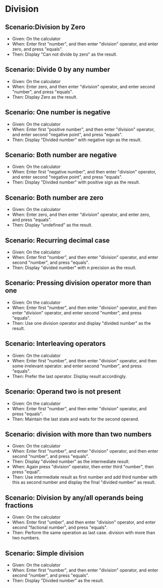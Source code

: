 # Division

## Scenario:Division by Zero

- Given: On the calculator
- When: Enter first "number",
  and then enter "division" operator,
  and enter zero,
   and press "equals".
- Then: Display "Can not divide by zero" as the result.

## Scenario: Divide 0 by any number

- Given: On the calculator
- When: Enter zero,
  and then enter "division" operator,
  and enter second "number",
   and press "equals".
- Then: Display Zero as the result.

## Scenario: One number is negative

- Given: On the calculator
- When: Enter first "positive number",
  and then enter "division" operator,
  and enter second "negative point",
   and press "equals".
- Then: Display "Divided number" with negative sign as the result.

## Scenario: Both number are negative

- Given: On the calculator
- When: Enter first "negative number",
  and then enter "division" operator,
  and enter second "negative point",
   and press "equals".
- Then: Display "Divided number" with positive sign as the result.

## Scenario: Both number are zero

- Given: On the calculator
- When: Enter zero,
  and then enter "division" operator,
  and enter zero,
   and press "equals".
- Then: Display "undefined" as the result.

## Scenario: Recurring decimal case

- Given: On the calculator
- When: Enter first "number",
  and then enter "division" operator,
  and enter second "number",
   and press "equals".
- Then: Display "divided number" with n precision as the result.

## Scenario: Pressing division operator more than one

- Given: On the calculator
- When: Enter first "number",
  and then enter "division" operator,
  and then enter "division" operator,
  and enter second "number",
   and press "equals".
- Then: Use one division operator and display "divided number" as the result.

## Scenario: Interleaving operators

- Given: On the calculator
- When: Enter first "number",
  and then enter "division" operator,
  and then some irrelevant operator.
  and enter second "number",
   and press "equals".
- Then: Prefer the last operator.
       Display result accordingly.

## Scenario: Operand two is not present

- Given: On the calculator
- When: Enter first "number",
  and then enter "division" operator,
   and press "equals".
- Then: Maintain the last state and waits for the second operand.

## Scenario: division with more than two numbers

- Given: On the calculator
- When: Enter first "number",
  and enter "division" operator,
  and then enter second "number",
   and press "equals".
- Then: Display "divided number" as the intermediate result.
- When: Again press "division" operator,
         then enter third "number",
         then press "equal".
- Then: Use intermediate result as first number and add third
        number with this as second number and
        display the final "divided number" as result.

## Scenario: Division by any/all operands being fractions

- Given: On the calculator
- When: Enter first "umber",
  and then enter "division" operator,
  and enter second "factional number",
   and press "equals".
- Then: Perform the same operation as last case.
        division with more than two numbers.

## Scenario: Simple division

- Given: On the calculator
- When: Enter first "number",
  and then enter "division" operator,
  and enter second "number",
   and press "equals".
- Then: Display "Divided number" as the result.
